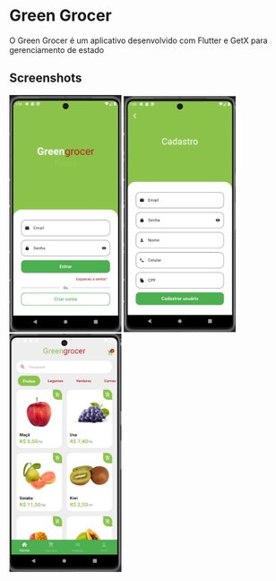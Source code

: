 # Green Grocer

O Green Grocer é um aplicativo desenvolvido com Flutter e GetX para gerenciamento de estado

## Screenshots

<img src="prints/login.png" alt="Login" width="200"/> <img src="prints/cadastro.png" alt="Cadastro" width="200"/> <img src="prints/home.png" alt="Home" width="200"/>